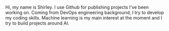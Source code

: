 
Hi, my name is Shirley. I use Github for publishing projects I've been working on. 
Coming from DevOps engineering background, I try to develop my coding skills. Machine learning is my main interest at the moment and I try to build projects around AI.

